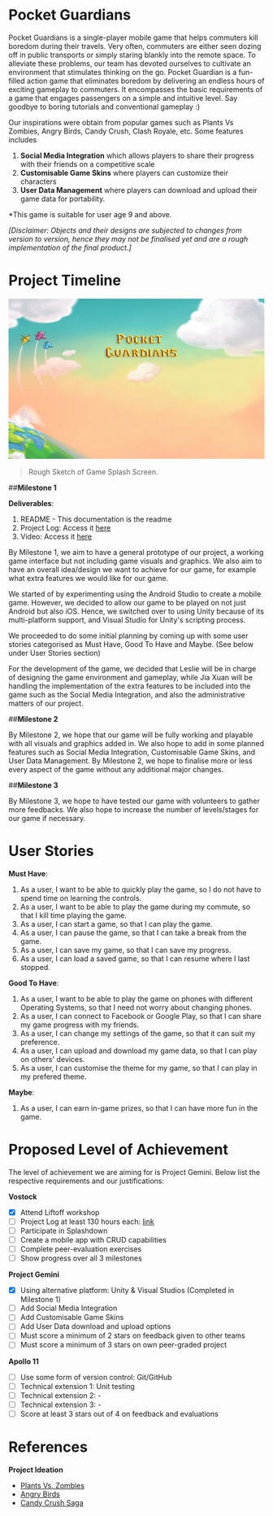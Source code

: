 # Pocket Guardians

Pocket Guardians is a single-player mobile game that helps commuters kill boredom during their travels. Very often, commuters are either seen dozing off in public transports or simply staring blankly into the remote space. To alleviate these problems, our team has devoted ourselves to cultivate an environment that stimulates thinking on the go. Pocket Guardian is a fun-filled action game that eliminates boredom by delivering an endless hours of exciting gameplay to commuters. It encompasses the basic requirements of a game that engages passengers on a simple and intuitive level. Say goodbye to boring tutorials and conventional gameplay :)

Our inspirations were obtain from popular games such as Plants Vs Zombies, Angry Birds, Candy Crush, Clash Royale, etc. 
Some features includes 
1) **Social Media Integration** which allows players to share their progress with their friends on a competitive scale
2) **Customisable Game Skins** where players can customize their characters
3) **User Data Management** where players can download and upload their game data for portability.

*This game is suitable for user age 9 and above. 

_[Disclaimer: Objects and their designs are subjected to changes from version to version, hence they may not be finalised yet and are a rough implementation of the final product.]_

# Project Timeline

![Image of SplashScreen](https://github.com/chuajiaxuan/TeamJXL-PocketGuardians/blob/master/Splash%20Screen%200.png)
> Rough Sketch of Game Splash Screen.

##**Milestone 1** 

**Deliverables**:

1. README - This documentation is the readme
2. Project Log: Access it [here](https://docs.google.com/spreadsheets/d/1WCo749g4-QwL-TzHND1M7yVN06aqQtc5tcn_mW-Oyqo/edit?usp=sharing)
3. Video: Access it [here](https://www.youtube.com/watch?v=oaUxtZ5ep_Y)

By Milestone 1, we aim to have a general prototype of our project, a working game interface but not including game visuals and graphics. We also aim to have an overall idea/design we want to achieve for our game, for example what extra features we would like for our game.

We started of by experimenting using the Android Studio to create a mobile game. However, we decided to allow our game to be played on not just Android but also iOS. Hence, we switched over to using Unity because of its multi-platform support, and Visual Studio for Unity's scripting process.

We proceeded to do some initial planning by coming up with some user stories categorised as Must Have, Good To Have and Maybe. (See below under User Stories section)

For the development of the game, we decided that Leslie will be in charge of designing the game environment and gameplay, while Jia Xuan will be handling the implementation of the extra features to be included into the game such as the Social Media Integration, and also the administrative matters of our project.

##**Milestone 2** 

By Milestone 2, we hope that our game will be fully working and playable with all visuals and graphics added in. We also hope to add in some planned features such as Social Media Integration, Customisable Game Skins, and User Data Management. By Milestone 2, we hope to finalise more or less every aspect of the game without any additional major changes.

##**Milestone 3** 

By Milestone 3, we hope to have tested our game with volunteers to gather more feedbacks. We also hope to increase the number of levels/stages for our game if necessary.

# User Stories

**Must Have**:

1. As a user, I want to be able to quickly play the game, so I do not have to spend time on learning the controls.
2. As a user, I want to be able to play the game during my commute, so that I kill time playing the game.
3. As a user, I can start a game, so that I can play the game.
4. As a user, I can pause the game, so that I can take a break from the game.
5. As a user, I can save my game, so that I can save my progress.
6. As a user, I can load a saved game, so that I can resume where I last stopped.

**Good To Have**:

1. As a user, I want to be able to play the game on phones with different Operating Systems, so that I need not worry about changing phones.
2. As a user, I can connect to Facebook or Google Play, so that I can share my game progress with my friends.
3. As a user, I can change my settings of the game, so that it can suit my preference.
4. As a user, I can upload and download my game data, so that I can play on others' devices.
5. As a user, I can customise the theme for my game, so that I can play in my prefered theme.

**Maybe**:

1. As a user, I can earn in-game prizes, so that I can have more fun in the game.

# Proposed Level of Achievement

The level of achievement we are aiming for is Project Gemini. Below list the respective requirements and our justifications:

**Vostock**
- [x] Attend Liftoff workshop
- [ ] Project Log at least 130 hours each: [link]()
- [ ] Participate in Splashdown
- [ ] Create a mobile app with CRUD capabilities
- [ ] Complete peer-evaluation exercises
- [ ] Show progress over all 3 milestones

**Project Gemini**
- [x] Using alternative platform: Unity & Visual Studios (Completed in Milestone 1)
- [ ] Add Social Media Integration
- [ ] Add Customisable Game Skins
- [ ] Add User Data download and upload options
- [ ] Must score a minimum of 2 stars on feedback given to other teams
- [ ] Must score a minimum of 3 stars on own peer-graded project

**Apollo 11**
- [ ] Use some form of version control: Git/GitHub
- [ ] Technical extension 1: Unit testing
- [ ] Technical extension 2: -
- [ ] Technical extension 3: -
- [ ] Score at least 3 stars out of 4 on feedback and evaluations

# References

**Project Ideation**

* [Plants Vs. Zombies](http://www.popcap.com/plants-vs-zombies)
* [Angry Birds](https://www.angrybirds.com/)
* [Candy Crush Saga](http://candycrushsaga.com/)
